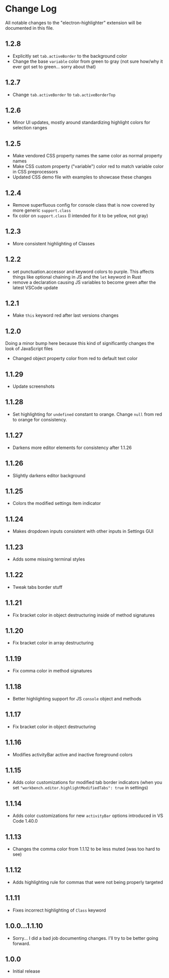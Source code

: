 # Change Log
All notable changes to the "electron-highlighter" extension will be documented in this file.

## 1.2.8
- Explicitly set `tab.activeBorder` to the background color
- Change the base `variable` color from green to gray (not sure how/why it ever got set to green... sorry about that)

## 1.2.7
- Change `tab.activeBorder` to `tab.activeBorderTop`

## 1.2.6
- Minor UI updates, mostly around standardizing highlight colors for selection ranges

## 1.2.5
- Make vendored CSS property names the same color as normal property names
- Make CSS custom property ("variable") color red to match variable color in CSS preprocessors
- Updated CSS demo file with examples to showcase these changes

## 1.2.4
- Remove superfluous config for console class that is now covered by more generic `support.class`
- fix color on `support.class` (I intended for it to be yellow, not gray)

## 1.2.3
- More consistent highlighting of Classes

## 1.2.2
- set punctuation.accessor and keyword colors to purple. This affects things like optional chaining in JS and the `let` keyword in Rust
- remove a declaration causing JS variables to become green after the latest VSCode update

## 1.2.1
- Make `this` keyword red after last versions changes

## 1.2.0

Doing a minor bump here because this kind of significantly changes the look of JavaScript files

- Changed object property color from red to default text color

## 1.1.29
- Update screenshots

## 1.1.28
- Set highlighting for `undefined` constant to orange. Change `null` from red to orange for consistency.

## 1.1.27
- Darkens more editor elements for consistency after 1.1.26

## 1.1.26
- Slightly darkens editor background

## 1.1.25
- Colors the modified settings item indicator

## 1.1.24
- Makes dropdown inputs consistent with other inputs in Settings GUI

## 1.1.23
- Adds some missing terminal styles

## 1.1.22
- Tweak tabs border stuff

## 1.1.21
- Fix bracket color in object destructuring inside of method signatures

## 1.1.20
- Fix bracket color in array destructuring

## 1.1.19
- Fix comma color in method signatures

## 1.1.18
- Better highlighting support for JS `console` object and methods

## 1.1.17
- Fix bracket color in object destructuring

## 1.1.16
- Modifies activityBar active and inactive foreground colors

## 1.1.15
- Adds color customizations for modified tab border indicators (when you set `"workbench.editor.highlightModifiedTabs": true` in settings)

## 1.1.14
- Adds color customizations for new `activityBar` options introduced in VS Code 1.40.0

## 1.1.13
- Changes the comma color from 1.1.12 to be less muted (was too hard to see)

## 1.1.12
- Adds highlighting rule for commas that were not being properly targeted

## 1.1.11
- Fixes incorrect highlighting of `Class` keyword

## 1.0.0...1.1.10
- Sorry... I did a bad job documenting changes. I'll try to be better going forward.

## 1.0.0 
- Initial release
